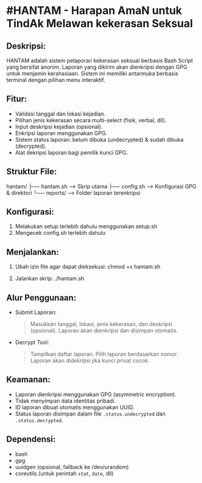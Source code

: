 #HANTAM - Harapan AmaN untuk TindAk Melawan kekerasan Seksual
============================================================

Deskripsi:
----------
HANTAM adalah sistem pelaporan kekerasan seksual berbasis Bash Script yang bersifat anonim. Laporan yang dikirim akan dienkripsi dengan GPG untuk menjamin kerahasiaan. Sistem ini memiliki antarmuka berbasis terminal dengan pilihan menu interaktif.

Fitur:
------
- Validasi tanggal dan lokasi kejadian.
- Pilihan jenis kekerasan secara multi-select (fisik, verbal, dll).
- Input deskripsi kejadian (opsional).
- Enkripsi laporan menggunakan GPG.
- Sistem status laporan: belum dibuka (undecrypted) & sudah dibuka (decrypted).
- Alat dekripsi laporan bagi pemilik kunci GPG.

Struktur File:
--------------
hantam/
├── hantam.sh         --> Skrip utama
├── config.sh         --> Konfigurasi GPG & direktori
└── reports/          --> Folder laporan terenkripsi

Konfigurasi:
------------
1. Melakukan setup terlebih dahulu menggunakan setup.sh
2. Mengecek config.sh terlebih dahulu

Menjalankan:
------------
1. Ubah izin file agar dapat dieksekusi:
   chmod +x hantam.sh

2. Jalankan skrip:
   ./hantam.sh

Alur Penggunaan:
----------------
- Submit Laporan:
  > Masukkan tanggal, lokasi, jenis kekerasan, dan deskripsi (opsional).
  > Laporan akan dienkripsi dan disimpan otomatis.

- Decrypt Tool:
  > Tampilkan daftar laporan.
  > Pilih laporan berdasarkan nomor.
  > Laporan akan didekripsi jika kunci privat cocok.

Keamanan:
---------
- Laporan dienkripsi menggunakan GPG (asymmetric encryption).
- Tidak menyimpan data identitas pribadi.
- ID laporan dibuat otomatis menggunakan UUID.
- Status laporan disimpan dalam file `.status.undecrypted` dan `.status.decrypted`.

Dependensi:
-----------
- bash
- gpg
- uuidgen (opsional, fallback ke /dev/urandom)
- coreutils (untuk perintah `stat`, `date`, dll)

